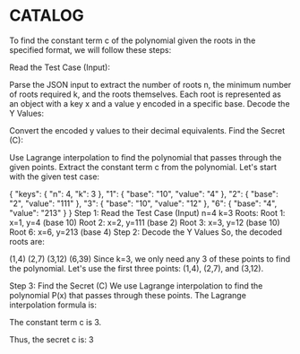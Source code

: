# CATALOG




To find the constant term c of the polynomial given the roots in the specified format, we will follow these steps:

Read the Test Case (Input):

Parse the JSON input to extract the number of roots n, the minimum number of roots required k, and the roots themselves.
Each root is represented as an object with a key x and a value y encoded in a specific base.
Decode the Y Values:

Convert the encoded y values to their decimal equivalents.
Find the Secret (C):

Use Lagrange interpolation to find the polynomial that passes through the given points.
Extract the constant term c from the polynomial.
Let's start with the given test case:

{
  "keys": {
    "n": 4,
    "k": 3
  },
  "1": {
    "base": "10",
    "value": "4"
  },
  "2": {
    "base": "2",
    "value": "111"
  },
  "3": {
    "base": "10",
    "value": "12"
  },
  "6": {
    "base": "4",
    "value": "213"
  }
}
Step 1: Read the Test Case (Input)
n=4
k=3
Roots:
Root 1: x=1, y=4 (base 10)
Root 2: x=2, y=111 (base 2)
Root 3: x=3, y=12 (base 10)
Root 6: x=6, y=213 (base 4)
Step 2: Decode the Y Values
So, the decoded roots are:

(1,4)
(2,7)
(3,12)
(6,39)
Since k=3, we only need any 3 of these points to find the polynomial. Let's use the first three points: (1,4), (2,7), and (3,12).

Step 3: Find the Secret (C)
We use Lagrange interpolation to find the polynomial P(x) that passes through these points. The Lagrange interpolation formula is:

The constant term c is 3.

Thus, the secret c is:
3
